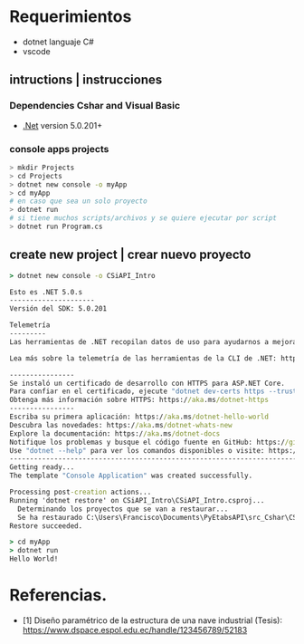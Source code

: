 # Requerimientos 
* dotnet languaje C#
* vscode 

## intructions | instrucciones

### Dependencies Cshar and Visual Basic

* [.Net](https://dotnet.microsoft.com/) version 5.0.201+

### console apps projects

```bash
> mkdir Projects
> cd Projects
> dotnet new console -o myApp
> cd myApp
# en caso que sea un solo proyecto 
> dotnet run
# si tiene muchos scripts/archivos y se quiere ejecutar por script
> dotnet run Program.cs
```

## create new project | crear nuevo proyecto
````cmd
> dotnet new console -o CSiAPI_Intro

Esto es .NET 5.0.s
---------------------
Versión del SDK: 5.0.201

Telemetría
---------
Las herramientas de .NET recopilan datos de uso para ayudarnos a mejorar su experiencia. Microsoft los recopila y los comparte con la comunidad. Puede optar por no participar en la telemetría si establece la variable de entorno DOTNET_CLI_TELEMETRY_OPTOUT en "1" o "true" mediante su shell favorito.

Lea más sobre la telemetría de las herramientas de la CLI de .NET: https://aka.ms/dotnet-cli-telemetry

----------------
Se instaló un certificado de desarrollo con HTTPS para ASP.NET Core.
Para confiar en el certificado, ejecute "dotnet dev-certs https --trust" (solo Windows y macOS).
Obtenga más información sobre HTTPS: https://aka.ms/dotnet-https
----------------
Escriba su primera aplicación: https://aka.ms/dotnet-hello-world
Descubra las novedades: https://aka.ms/dotnet-whats-new
Explore la documentación: https://aka.ms/dotnet-docs
Notifique los problemas y busque el código fuente en GitHub: https://github.com/dotnet/core
Use "dotnet --help" para ver los comandos disponibles o visite: https://aka.ms/dotnet-cli
--------------------------------------------------------------------------------------
Getting ready...
The template "Console Application" was created successfully.

Processing post-creation actions...
Running 'dotnet restore' on CSiAPI_Intro\CSiAPI_Intro.csproj...
  Determinando los proyectos que se van a restaurar...
  Se ha restaurado C:\Users\Francisco\Documents\PyEtabsAPI\src_Cshar\CSiAPI_Intro\CSiAPI_Intro.csproj (en 202 ms).
Restore succeeded.

> cd myApp
> dotnet run
Hello World!
````

# Referencias.
- [1] Diseño paramétrico de la estructura de una nave industrial (Tesis): https://www.dspace.espol.edu.ec/handle/123456789/52183